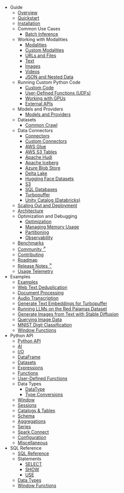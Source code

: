 * Guide
    * [Overview](index.md)
    * [Quickstart](quickstart.md)
    * [Installation](install.md)
    * Common Use Cases
        * [Batch Inference](use-case/batch-inference.md)
    * Working with Modalities
        * [Modalities](modalities/index.md)
        * [Custom Modalities](modalities/custom.md)
        * [URLs and Files](modalities/urls.md)
        * [Text](modalities/text.md)
        * [Images](modalities/images.md)
        * [Videos](modalities/videos.md)
        * [JSON and Nested Data](modalities/json.md)
    * Running Custom Python Code
        * [Custom Code](custom-code/index.md)
        * [User-Defined Functions (UDFs)](custom-code/udfs.md)
        * [Working with GPUs](custom-code/gpu.md)
        * [External APIs](custom-code/apis.md)
    * Models and Providers
        * [Models and Providers](models/index.md)
    * Datasets
        * [Common Crawl](datasets/common-crawl.md)
    * Data Connectors
        * [Connectors](connectors/index.md)
        * [Custom Connectors](connectors/custom.md)
        * [AWS Glue](connectors/glue.md)
        * [AWS S3 Tables](connectors/s3tables.md)
        * [Apache Hudi](connectors/hudi.md)
        * [Apache Iceberg](connectors/iceberg.md)
        * [Azure Blob Store](connectors/azure.md)
        * [Delta Lake](connectors/delta_lake.md)
        * [Hugging Face Datasets](connectors/huggingface.md)
        * [S3](connectors/aws.md)
        * [SQL Databases](connectors/sql.md)
        * [Turbopuffer](connectors/turbopuffer.md)
        * [Unity Catalog (Databricks)](connectors/unity_catalog.md)
    * [Scaling Out and Deployment](distributed.md)
    * [Architecture](architecture/index.md)
    * Optimization and Debugging
        * [Optimization](optimization/index.md)
        * [Managing Memory Usage](optimization/memory.md)
        * [Partitioning](optimization/partitioning.md)
        * [Observability](optimization/observability.md)
    * [Benchmarks](benchmarks/index.md)
    * [Community <sup>↗</sup>](http://www.daft.ai/slack)
    * [Contributing](contributing-to-daft.md)
    * [Roadmap](roadmap.md)
    * [Release Notes <sup>↗</sup>](https://github.com/Eventual-Inc/Daft/releases)
    * [Usage Telemetry](telemetry.md)
* Examples
    * [Examples](examples/index.md)
    * [Web Text Deduplication](examples/minhash-dedupe.md)
    * [Document Processing](examples/document-processing.md)
    * [Audio Transcription](examples/audio-transcription.md)
    * [Generate Text Embeddings for Turbopuffer](examples/text-embeddings.md)
    * [Running LLMs on the Red Pajamas Dataset](examples/llms-red-pajamas.md)
    * [Generate Images from Text with Stable Diffusion](examples/image-generation.md)
    * [Querying Image Data](examples/querying-images.md)
    * [MNIST Digit Classification](examples/mnist.md)
    * [Window Functions](examples/window-functions.md)
* Python API
    * [Python API](api/index.md)
    * [AI](api/ai.md)
    * [I/O](api/io.md)
    * [DataFrame](api/dataframe.md)
    * [Datasets](api/datasets.md)
    * [Expressions](api/expressions.md)
    * [Functions](api/functions/)
    * [User-Defined Functions](api/udf.md)
    * Data Types
        * [DataType](api/datatypes/index.md)
        * [Type Conversions](api/datatypes/type_conversions.md)
    * [Window](api/window.md)
    * [Sessions](api/sessions.md)
    * [Catalogs & Tables](api/catalogs_tables.md)
    * [Schema](api/schema.md)
    * [Aggregations](api/aggregations.md)
    * [Series](api/series.md)
    * [Spark Connect](api/spark_connect.md)
    * [Configuration](api/config.md)
    * [Miscellaneous](api/misc.md)
* SQL Reference
    * [SQL Reference](sql/index.md)
    * Statements
        * [SELECT](sql/statements/select.md)
        * [SHOW](sql/statements/show.md)
        * [USE](sql/statements/use.md)
    * [Data Types](sql/datatypes.md)
    * [Window Functions](sql/window_functions.md)

<!--
TODO
        * [Custom Connectors](connectors/custom.md)
        * [CSV](connectors/csv.md)
        * [Google Cloud Storage (GCS)](connectors/gcs.md)
        * [HTTP](connectors/http.md)
        * [JSON](connectors/json.md)
        * [Lance](connectors/lance.md)
        * [Parquet](connectors/parquet.md)
        * [Turbopuffer](connectors/turbopuffer.md)
        * [WARC (Web ARChive)](connectors/warc.md)
-->

